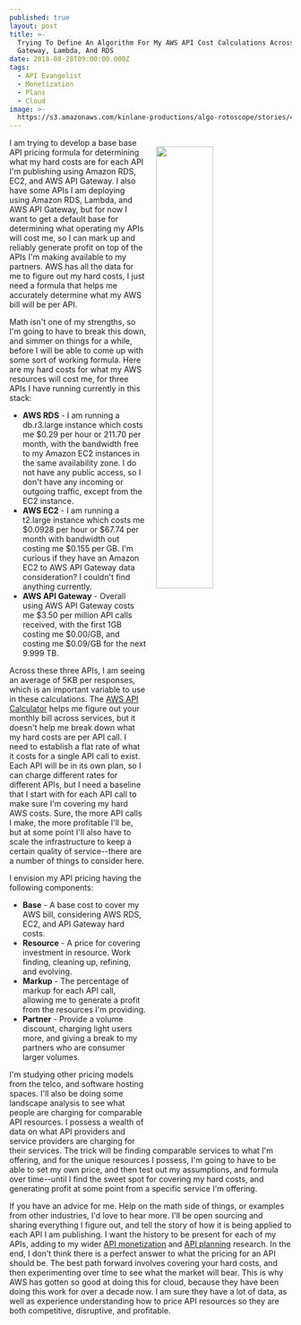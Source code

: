 ```yaml
---
published: true
layout: post
title: >-
  Trying To Define An Algorithm For My AWS API Cost Calculations Across API
  Gateway, Lambda, And RDS
date: 2018-08-28T09:00:00.000Z
tags:
  - API Evangelist
  - Monetization
  - Plans
  - Cloud
image: >-
  https://s3.amazonaws.com/kinlane-productions/algo-rotoscope/stories/4882162452_fa3126b38d_b_aqua.jpg
---
```

<p><img src="{{ page.image }}" width="45%" align="right" style="padding: 15px;" /></p>I am trying to develop a base base API pricing formula for determining what my hard costs are for each API I'm publishing using Amazon RDS, EC2, and AWS API Gateway. I also have some APIs I am deploying using Amazon RDS, Lambda, and AWS API Gateway, but for now I want to get a default base for determining what operating my APIs will cost me, so I can mark up and reliably generate profit on top of the APIs I'm making available to my partners. AWS has all the data for me to figure out my hard costs, I just need a formula that helps me accurately determine what my AWS bill will be per API.

Math isn't one of my strengths, so I'm going to have to break this down, and simmer on things for a while, before I will be able to come up with some sort of working formula. Here are my hard costs for what my AWS resources will cost me, for three APIs I have running currently in this stack:

- **AWS RDS** - I am running a db.r3.large instance which costs me $0.29 per hour or 211.70 per month, with the bandwidth free to my Amazon EC2 instances in the same availability zone. I do not have any public access, so I don't have any incoming or outgoing traffic, except from the EC2 instance.
- **AWS EC2** - I am running a t2.large instance which costs me $0.0928 per hour or $67.74 per month with bandwidth out costing me $0.155 per GB. I'm curious if they have an Amazon EC2 to AWS API Gateway data consideration? I couldn't find anything currently.
- **AWS API Gateway** - Overall using AWS API Gateway costs me $3.50 per million API calls received, with the first 1GB costing me $0.00/GB, and costing me $0.09/GB for the next 9.999 TB.

Across these three APIs, I am seeing an average of 5KB per responses, which is an important variable to use in these calculations. The [AWS API Calculator](https://calculator.s3.amazonaws.com/index.html) helps me figure out your monthly bill across services, but it doesn't help me break down what my hard costs are per API call. I need to establish a flat rate of what it costs for a single API call to exist. Each API will be in its own plan, so I can charge different rates for different APIs, but I need a baseline that I start with for each API call to make sure I'm covering my hard AWS costs. Sure, the more API calls I make, the more profitable I'll be, but at some point I'll also have to scale the infrastructure to keep a certain quality of service--there are a number of things to consider here.

I envision my API pricing having the following components:

- **Base** - A base cost to cover my AWS bill, considering AWS RDS, EC2, and API Gateway hard costs.
- **Resource** - A price for covering investment in resource. Work finding, cleaning up, refining, and evolving.
- **Markup** - The percentage of markup for each API call, allowing me to generate a profit from the resources I'm providing.
- **Partner** - Provide a volume discount, charging light users more, and giving a break to my partners who are consumer larger volumes.

I'm studying other pricing models from the telco, and software hosting spaces. I'll also be doing some landscape analysis to see what people are charging for comparable API resources. I possess a wealth of data on what API providers and service providers are charging for their services. The trick will be finding comparable services to what I'm offering, and for the unique resources I possess, I'm going to have to be able to set my own price, and then test out my assumptions, and formula over time--until I find the sweet spot for covering my hard costs, and generating profit at some point from a specific service I'm offering.

If you have an advice for me. Help on the math side of things, or examples from other industries, I'd love to hear more. I'll be open sourcing and sharing everything I figure out, and tell the story of how it is being applied to each API I am publishing. I want the history to be present for each of my APIs, adding to my wider [API monetization](http://monetization.apievangelist.com/) and [API planning](http://plans.apievangelist.com/) research. In the end, I don't think there is a perfect answer to what the pricing for an API should be. The best path forward involves covering your hard costs, and then experimenting over time to see what the market will bear. This is why AWS has gotten so good at doing this for cloud, because they have been doing this work for over a decade now. I am sure they have a lot of data, as well as experience understanding how to price API resources so they are both competitive, disruptive, and profitable.
